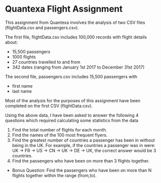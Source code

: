 # Quantexa Flight Assignment
This assignment from Quantexa involves the analysis of two CSV files (flightData.csv and passengers.csv).

The first file, flightData.csv includes 100,000 records with flight details about:
- 15,500 passengers
- 1000 flights
- 27 countries travelled to and from
- 342 dates (ranging from January 1st 2017 to December 31st 2017)

The second file, passengers.csv includes 15,500 passengers with
- first name
- last name

Most of the analysis for the purposes of this assignment have been completed on the first CSV (flightData.csv).

Using the above data, I have been asked to answer the following 4 questions which required calculating some statistics from the data

1. Find the total number of flights for each month.
2. Find the names of the 100 most frequent flyers.
3. Find the greatest number of countries a passenger has been in without being in the UK. For example, if the countries a passenger was in were: UK -> FR -> US -> CN -> UK -> DE -> UK, the correct answer would be 3 countries.
4. Find the passengers who have been on more than 3 flights together.
- Bonus Question: Find the passengers who have been on more than N flights together within the range (from,to). 




